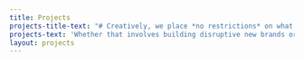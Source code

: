 ```yaml
---
title: Projects
projects-title-text: "# Creatively, we place *no restrictions* on what we invent."
projects-text: 'Whether that involves building disruptive new brands or launching innovative products. However, we always abide by one rule: it must be the right thing to grow your business faster and further.'
layout: projects
---
```


